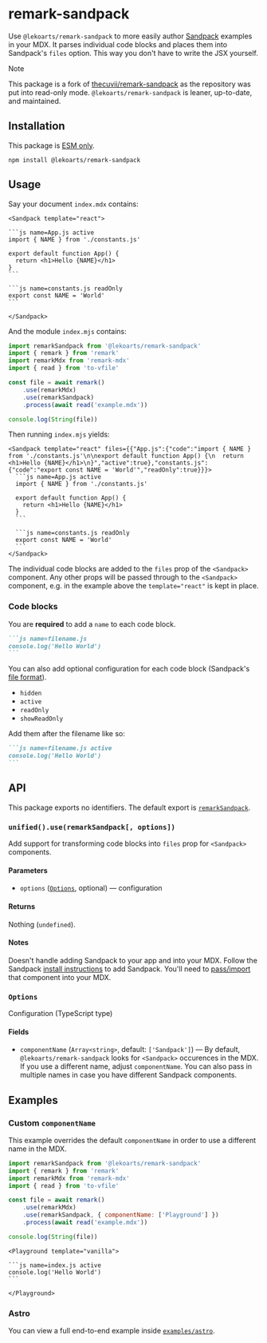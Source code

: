 # remark-sandpack

Use `@lekoarts/remark-sandpack` to more easily author [Sandpack](https://sandpack.codesandbox.io/docs) examples in your MDX. It parses individual code blocks and places them into Sandpack's `files` option. This way you don't have to write the JSX yourself.

> [!NOTE]
> This package is a fork of [thecuvii/remark-sandpack](https://github.com/thecuvii/remark-sandpack) as the repository was put into read-only mode. `@lekoarts/remark-sandpack` is leaner, up-to-date, and maintained.

## Installation

This package is [ESM only](https://gist.github.com/sindresorhus/a39789f98801d908bbc7ff3ecc99d99c).

```shell
npm install @lekoarts/remark-sandpack
```

## Usage

Say your document `index.mdx` contains:

````mdx
<Sandpack template="react">

```js name=App.js active
import { NAME } from './constants.js'

export default function App() {
  return <h1>Hello {NAME}</h1>
}
```

```js name=constants.js readOnly
export const NAME = 'World'
```

</Sandpack>
````

And the module `index.mjs` contains:

```js
import remarkSandpack from '@lekoarts/remark-sandpack'
import { remark } from 'remark'
import remarkMdx from 'remark-mdx'
import { read } from 'to-vfile'

const file = await remark()
	.use(remarkMdx)
	.use(remarkSandpack)
	.process(await read('example.mdx'))

console.log(String(file))
```

Then running `index.mjs` yields:

````mdx
<Sandpack template="react" files={{"App.js":{"code":"import { NAME } from './constants.js'\n\nexport default function App() {\n  return <h1>Hello {NAME}</h1>\n}","active":true},"constants.js":{"code":"export const NAME = 'World'","readOnly":true}}}>
  ```js name=App.js active
  import { NAME } from './constants.js'

  export default function App() {
    return <h1>Hello {NAME}</h1>
  }
  ```

  ```js name=constants.js readOnly
  export const NAME = 'World'
  ```
</Sandpack>
````

The individual code blocks are added to the `files` prop of the `<Sandpack>` component. Any other props will be passed through to the `<Sandpack>` component, e.g. in the example above the `template="react"` is kept in place.

### Code blocks

You are **required** to add a `name` to each code block.

````md
```js name=filename.js
console.log('Hello World')
```
````

You can also add optional configuration for each code block (Sandpack's [file format](https://sandpack.codesandbox.io/docs/getting-started/usage#file-format)).

- `hidden`
- `active`
- `readOnly`
- `showReadOnly`

Add them after the filename like so:

````md
```js name=filename.js active
console.log('Hello World')
```
````

## API

This package exports no identifiers.
The default export is [`remarkSandpack`](#unifieduseremarksandpack-options).

### `unified().use(remarkSandpack[, options])`

Add support for transforming code blocks into `files` prop for `<Sandpack>` components.

#### Parameters

- `options` ([`Options`](#options), optional) — configuration

#### Returns

Nothing (`undefined`).

#### Notes

Doesn't handle adding Sandpack to your app and into your MDX. Follow the Sandpack [install instructions](https://sandpack.codesandbox.io/docs/getting-started) to add Sandpack. You'll need to [pass/import](https://mdxjs.com/docs/using-mdx/#components) that component into your MDX.

### `Options`

Configuration (TypeScript type)

#### Fields

- `componentName` (`Array<string>`, default: `['Sandpack']`) — By default, `@lekoarts/remark-sandpack` looks for `<Sandpack>` occurences in the MDX. If you use a different name, adjust `componentName`. You can also pass in multiple names in case you have different Sandpack components.

## Examples

### Custom `componentName`

This example overrides the default `componentName` in order to use a different name in the MDX.

```js
import remarkSandpack from '@lekoarts/remark-sandpack'
import { remark } from 'remark'
import remarkMdx from 'remark-mdx'
import { read } from 'to-vfile'

const file = await remark()
	.use(remarkMdx)
	.use(remarkSandpack, { componentName: ['Playground'] })
	.process(await read('example.mdx'))

console.log(String(file))
```

````mdx
<Playground template="vanilla">

```js name=index.js active
console.log('Hello World')
```

</Playground>
````

### Astro

You can view a full end-to-end example inside [`examples/astro`](./examples/astro/).
